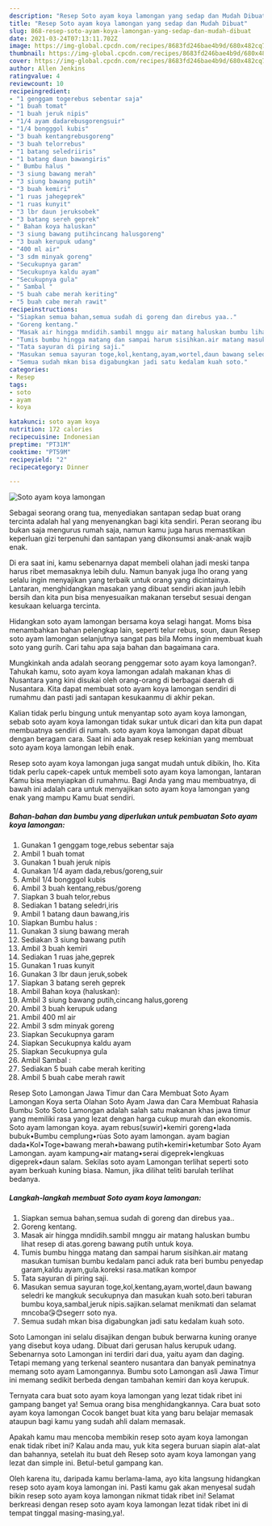 ```yaml
---
description: "Resep Soto ayam koya lamongan yang sedap dan Mudah Dibuat"
title: "Resep Soto ayam koya lamongan yang sedap dan Mudah Dibuat"
slug: 868-resep-soto-ayam-koya-lamongan-yang-sedap-dan-mudah-dibuat
date: 2021-03-24T07:13:11.702Z
image: https://img-global.cpcdn.com/recipes/8683fd246bae4b9d/680x482cq70/soto-ayam-koya-lamongan-foto-resep-utama.jpg
thumbnail: https://img-global.cpcdn.com/recipes/8683fd246bae4b9d/680x482cq70/soto-ayam-koya-lamongan-foto-resep-utama.jpg
cover: https://img-global.cpcdn.com/recipes/8683fd246bae4b9d/680x482cq70/soto-ayam-koya-lamongan-foto-resep-utama.jpg
author: Allen Jenkins
ratingvalue: 4
reviewcount: 10
recipeingredient:
- "1 genggam togerebus sebentar saja"
- "1 buah tomat"
- "1 buah jeruk nipis"
- "1/4 ayam dadarebusgorengsuir"
- "1/4 bongggol kubis"
- "3 buah kentangrebusgoreng"
- "3 buah telorrebus"
- "1 batang seledriiris"
- "1 batang daun bawangiris"
- " Bumbu halus "
- "3 siung bawang merah"
- "3 siung bawang putih"
- "3 buah kemiri"
- "1 ruas jahegeprek"
- "1 ruas kunyit"
- "3 lbr daun jeruksobek"
- "3 batang sereh geprek"
- " Bahan koya haluskan"
- "3 siung bawang putihcincang halusgoreng"
- "3 buah kerupuk udang"
- "400 ml air"
- "3 sdm minyak goreng"
- "Secukupnya garam"
- "Secukupnya kaldu ayam"
- "Secukupnya gula"
- " Sambal "
- "5 buah cabe merah keriting"
- "5 buah cabe merah rawit"
recipeinstructions:
- "Siapkan semua bahan,semua sudah di goreng dan direbus yaa.."
- "Goreng kentang."
- "Masak air hingga mndidih.sambil mnggu air matang haluskan bumbu lihat resep di atas.goreng bawang putih untuk koya."
- "Tumis bumbu hingga matang dan sampai harum sisihkan.air matang masukan tumisan bumbu kedalam panci aduk rata beri bumbu penyedap garam,kaldu ayam,gula.koreksi rasa.matikan kompor"
- "Tata sayuran di piring saji."
- "Masukan semua sayuran toge,kol,kentang,ayam,wortel,daun bawang seledri ke mangkuk secukupnya dan masukan kuah soto.beri taburan bumbu koya,sambal,jeruk nipis.sajikan.selamat menikmati dan selamat mncoba😘😊segerr soto nya."
- "Semua sudah mkan bisa digabungkan jadi satu kedalam kuah soto."
categories:
- Resep
tags:
- soto
- ayam
- koya

katakunci: soto ayam koya 
nutrition: 172 calories
recipecuisine: Indonesian
preptime: "PT31M"
cooktime: "PT59M"
recipeyield: "2"
recipecategory: Dinner

---
```



![Soto ayam koya lamongan](https://img-global.cpcdn.com/recipes/8683fd246bae4b9d/680x482cq70/soto-ayam-koya-lamongan-foto-resep-utama.jpg)

Sebagai seorang orang tua, menyediakan santapan sedap buat orang tercinta adalah hal yang menyenangkan bagi kita sendiri. Peran seorang ibu bukan saja mengurus rumah saja, namun kamu juga harus memastikan keperluan gizi terpenuhi dan santapan yang dikonsumsi anak-anak wajib enak.

Di era  saat ini, kamu sebenarnya dapat membeli olahan jadi meski tanpa harus ribet memasaknya lebih dulu. Namun banyak juga lho orang yang selalu ingin menyajikan yang terbaik untuk orang yang dicintainya. Lantaran, menghidangkan masakan yang dibuat sendiri akan jauh lebih bersih dan kita pun bisa menyesuaikan makanan tersebut sesuai dengan kesukaan keluarga tercinta. 

Hidangkan soto ayam lamongan bersama koya selagi hangat. Moms bisa menambahkan bahan pelengkap lain, seperti telur rebus, soun, daun Resep soto ayam lamongan selanjutnya sangat pas bila Moms ingin membuat kuah soto yang gurih. Cari tahu apa saja bahan dan bagaimana cara.

Mungkinkah anda adalah seorang penggemar soto ayam koya lamongan?. Tahukah kamu, soto ayam koya lamongan adalah makanan khas di Nusantara yang kini disukai oleh orang-orang di berbagai daerah di Nusantara. Kita dapat membuat soto ayam koya lamongan sendiri di rumahmu dan pasti jadi santapan kesukaanmu di akhir pekan.

Kalian tidak perlu bingung untuk menyantap soto ayam koya lamongan, sebab soto ayam koya lamongan tidak sukar untuk dicari dan kita pun dapat membuatnya sendiri di rumah. soto ayam koya lamongan dapat dibuat dengan beragam cara. Saat ini ada banyak resep kekinian yang membuat soto ayam koya lamongan lebih enak.

Resep soto ayam koya lamongan juga sangat mudah untuk dibikin, lho. Kita tidak perlu capek-capek untuk membeli soto ayam koya lamongan, lantaran Kamu bisa menyiapkan di rumahmu. Bagi Anda yang mau membuatnya, di bawah ini adalah cara untuk menyajikan soto ayam koya lamongan yang enak yang mampu Kamu buat sendiri.

<!--inarticleads1-->

##### Bahan-bahan dan bumbu yang diperlukan untuk pembuatan Soto ayam koya lamongan:

1. Gunakan 1 genggam toge,rebus sebentar saja
1. Ambil 1 buah tomat
1. Gunakan 1 buah jeruk nipis
1. Gunakan 1/4 ayam dada,rebus/goreng,suir
1. Ambil 1/4 bongggol kubis
1. Ambil 3 buah kentang,rebus/goreng
1. Siapkan 3 buah telor,rebus
1. Sediakan 1 batang seledri,iris
1. Ambil 1 batang daun bawang,iris
1. Siapkan  Bumbu halus :
1. Gunakan 3 siung bawang merah
1. Sediakan 3 siung bawang putih
1. Ambil 3 buah kemiri
1. Sediakan 1 ruas jahe,geprek
1. Gunakan 1 ruas kunyit
1. Gunakan 3 lbr daun jeruk,sobek
1. Siapkan 3 batang sereh geprek
1. Ambil  Bahan koya (haluskan):
1. Ambil 3 siung bawang putih,cincang halus,goreng
1. Ambil 3 buah kerupuk udang
1. Ambil 400 ml air
1. Ambil 3 sdm minyak goreng
1. Siapkan Secukupnya garam
1. Siapkan Secukupnya kaldu ayam
1. Siapkan Secukupnya gula
1. Ambil  Sambal :
1. Sediakan 5 buah cabe merah keriting
1. Ambil 5 buah cabe merah rawit


Resep Soto Lamongan Jawa Timur dan Cara Membuat Soto Ayam Lamongan Koya serta Olahan Soto Ayam Jawa dan Cara Membuat Rahasia Bumbu Soto Soto Lamongan adalah salah satu makanan khas jawa timur yang memiliki rasa yang lezat dengan harga cukup murah dan ekonomis. Soto ayam lamongan koya. ayam rebus(suwir)•kemiri goreng•lada bubuk•Bumbu cemplung•rùas Soto ayam lamongan. ayam bagian dada•Kol•Toge•bawang merah•bawang putih•kemiri•ketumbar Soto Ayam Lamongan. ayam kampung•air matang•serai digeprek•lengkuas digeprek•daun salam. Sekilas soto ayam Lamongan terlihat seperti soto ayam berkuah kuning biasa. Namun, jika dilihat teliti barulah terlihat bedanya. 

<!--inarticleads2-->

##### Langkah-langkah membuat Soto ayam koya lamongan:

1. Siapkan semua bahan,semua sudah di goreng dan direbus yaa..
1. Goreng kentang.
1. Masak air hingga mndidih.sambil mnggu air matang haluskan bumbu lihat resep di atas.goreng bawang putih untuk koya.
1. Tumis bumbu hingga matang dan sampai harum sisihkan.air matang masukan tumisan bumbu kedalam panci aduk rata beri bumbu penyedap garam,kaldu ayam,gula.koreksi rasa.matikan kompor
1. Tata sayuran di piring saji.
1. Masukan semua sayuran toge,kol,kentang,ayam,wortel,daun bawang seledri ke mangkuk secukupnya dan masukan kuah soto.beri taburan bumbu koya,sambal,jeruk nipis.sajikan.selamat menikmati dan selamat mncoba😘😊segerr soto nya.
1. Semua sudah mkan bisa digabungkan jadi satu kedalam kuah soto.


Soto Lamongan ini selalu disajikan dengan bubuk berwarna kuning oranye yang disebut koya udang. Dibuat dari gerusan halus kerupuk udang. Sebenarnya soto Lamongan ini terdiri dari dua, yaitu ayam dan daging. Tetapi memang yang terkenal seantero nusantara dan banyak peminatnya memang soto ayam Lamongannya. Bumbu soto Lamongan asli Jawa Timur ini memang sedikit berbeda dengan tambahan kemiri dan koya kerupuk. 

Ternyata cara buat soto ayam koya lamongan yang lezat tidak ribet ini gampang banget ya! Semua orang bisa menghidangkannya. Cara buat soto ayam koya lamongan Cocok banget buat kita yang baru belajar memasak ataupun bagi kamu yang sudah ahli dalam memasak.

Apakah kamu mau mencoba membikin resep soto ayam koya lamongan enak tidak ribet ini? Kalau anda mau, yuk kita segera buruan siapin alat-alat dan bahannya, setelah itu buat deh Resep soto ayam koya lamongan yang lezat dan simple ini. Betul-betul gampang kan. 

Oleh karena itu, daripada kamu berlama-lama, ayo kita langsung hidangkan resep soto ayam koya lamongan ini. Pasti kamu gak akan menyesal sudah bikin resep soto ayam koya lamongan nikmat tidak ribet ini! Selamat berkreasi dengan resep soto ayam koya lamongan lezat tidak ribet ini di tempat tinggal masing-masing,ya!.

